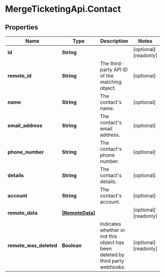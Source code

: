 # MergeTicketingApi.Contact

## Properties

Name | Type | Description | Notes
------------ | ------------- | ------------- | -------------
**id** | **String** |  | [optional] [readonly] 
**remote_id** | **String** | The third-party API ID of the matching object. | [optional] 
**name** | **String** | The contact&#39;s name. | [optional] 
**email_address** | **String** | The contact&#39;s email address. | [optional] 
**phone_number** | **String** | The contact&#39;s phone number. | [optional] 
**details** | **String** | The contact&#39;s details. | [optional] 
**account** | **String** | The contact&#39;s account. | [optional] 
**remote_data** | [**[RemoteData]**](RemoteData.md) |  | [optional] [readonly] 
**remote_was_deleted** | **Boolean** | Indicates whether or not this object has been deleted by third party webhooks. | [optional] [readonly] 


